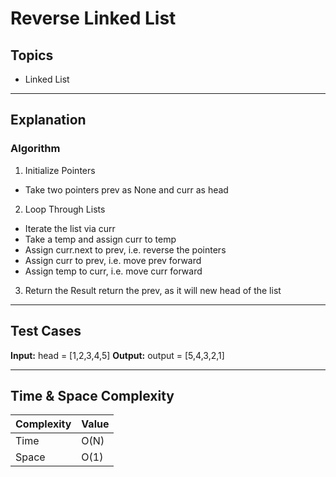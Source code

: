 # Reverse Linked List

## Topics
- Linked List

---

## Explanation

### Algorithm

1. Initialize Pointers
- Take two pointers prev as None and curr as head

2. Loop Through Lists

- Iterate the list via curr
- Take a temp and assign curr to temp
- Assign curr.next to prev, i.e. reverse the pointers
- Assign curr to prev, i.e. move prev forward
- Assign temp to curr, i.e. move curr forward

3. Return the Result
return the prev, as it will new head of the list

---

## Test Cases

**Input:**
head = [1,2,3,4,5]
**Output:**
output = [5,4,3,2,1]

--- 

## Time & Space Complexity

| Complexity | Value |
|------------|-------|
| Time       | O(N)  |
| Space      | O(1)  |
